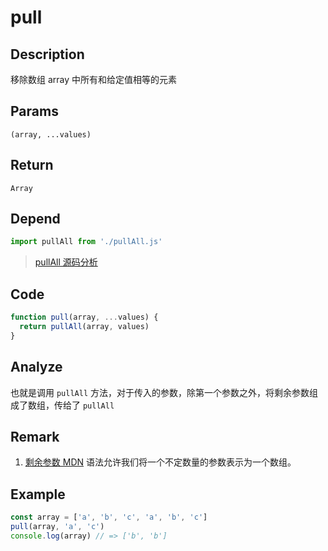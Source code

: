 # pull

## Description
移除数组 array 中所有和给定值相等的元素
## Params
`(array, ...values)`
## Return
`Array`
## Depend
```js
import pullAll from './pullAll.js'
```
> [pullAll 源码分析](./pullAll.md)
> 

## Code
```js
function pull(array, ...values) {
  return pullAll(array, values)
}
```
## Analyze
也就是调用 `pullAll` 方法，对于传入的参数，除第一个参数之外，将剩余参数组成了数组，传给了 `pullAll`
## Remark
1. [剩余参数 MDN](https://developer.mozilla.org/zh-CN/docs/Web/JavaScript/Reference/Functions/Rest_parameters) 语法允许我们将一个不定数量的参数表示为一个数组。
## Example
```js
const array = ['a', 'b', 'c', 'a', 'b', 'c']
pull(array, 'a', 'c')
console.log(array) // => ['b', 'b']
```
